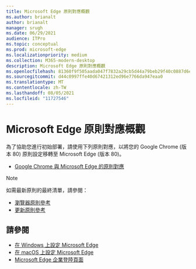 ```yaml
---
title: Microsoft Edge 原則對應概觀
ms.author: brianalt
author: brianalt
manager: srugh
ms.date: 06/29/2021
audience: ITPro
ms.topic: conceptual
ms.prod: microsoft-edge
ms.localizationpriority: medium
ms.collection: M365-modern-desktop
description: Microsoft Edge 原則對應概觀
ms.openlocfilehash: 81360f9f505aada047f7832a29cb5d44a79beb29f40c0887d6e1c5501ca708a7
ms.sourcegitcommit: d44c0997ffe40d67421312ed96e7766da947eaa0
ms.translationtype: MT
ms.contentlocale: zh-TW
ms.lasthandoff: 08/05/2021
ms.locfileid: "11727546"
---
```

# <a name="microsoft-edge-policy-mapping-overview"></a>Microsoft Edge 原則對應概觀

為了協助您進行初始部署，請使用下列原則對應，以將您的 Google Chrome (版本 80) 原則設定移轉至 Microsoft Edge (版本 80)。

- [Google Chrome 與 Microsoft Edge 的原則對應](microsoft-edge-policy-map-chrome-to-newedge.md)

> [!NOTE]
> 如需最新原則的最終清單，請參閱：
> - [瀏覽器原則參考](microsoft-edge-policies.md)
> - [更新原則參考](microsoft-edge-update-policies.md)

## <a name="see-also"></a>請參閱
- [在 Windows 上設定 Microsoft Edge](configure-microsoft-edge.md)
- [在 macOS 上設定 Microsoft Edge](configure-microsoft-edge-on-mac.md)
- [Microsoft Edge 企業登陸頁面](https://aka.ms/EdgeEnterprise)

